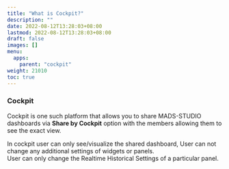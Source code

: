 ```yaml
---
title: "What is Cockpit?"
description: ""
date: 2022-08-12T13:28:03+08:00
lastmod: 2022-08-12T13:28:03+08:00
draft: false
images: []
menu:
  apps:
    parent: "cockpit"
weight: 21010
toc: true
---
```


### Cockpit

Cockpit is one such platform that allows you to share MADS-STUDIO dashboards via **Share by Cockpit** option with the members allowing them to see the exact view. <br/>

In cockpit user can only see/visualize the shared dashboard, User can not change any additional settings of widgets or panels. <br/>
User can only change the Realtime Historical Settings of a particular panel.